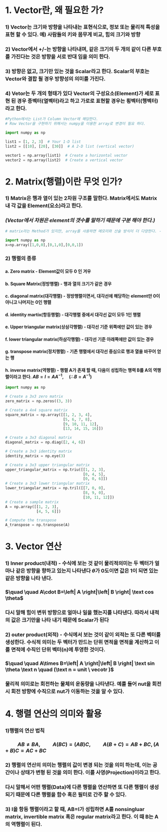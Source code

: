 # 1. Vector란, 왜 필요한 가?
 ### 1) Vector는 크기와 방향을 나타내는 표현식으로, 정보 또는 물리적 특성을 표현 할 수 있다. 예) 사람들의 키와 몸무게 비교, 힘의 크기와 방향
 ### 2) Vector에서 +/-는 방향을 나타내며, 같은 크기의 두 개의 같이 다른 부호를 가진다는 것은 방향을 서로 반대 임을 의미 한다.
 ### 3) 방향은 없고, 크기만 있는 것을 Scalar라고 한다. Scalar의 부호는 Vector와 결합 될 경우 방향성의 의미를 가진다.
 ### 4) Vetor는 두 개의 형태가 있다 Vector의 구성요소(Element)가 세로 표현 된 경우 종벡터(열벡터)라고 하고 가로로 표현할 경우는 횡벡터(행벡터)라고 한다.
``` python
#Python에서는 List가 Column Vector에 해당한다.
# Row Vector을 구현하기 위해서는 numpy을 이용한 array로 변경이 필요 하다.

import numpy as np

list1 = [1, 2, 3]  # Your 1-D list
list2 = [[10], [20], [30]]  # A 2-D list (vertical vector)

vector1 = np.array(list1)  # Create a horizontal vector
vector2 = np.array(list2)  # Create a vertical vector

```

# 2. Matrix(행렬)이란 무엇 인가?
 ### 1) Matrix은 행과 열이 있는 2차원 구조를 말한다. Matrix에서도 Matrix 내 각 값을 Element(요소)라고 한다.  
 ###    ***(Vector에서 차원은 element의 갯수를 말하기 때문에 구분 해야 한다.)***
 ```python
# matrix라는 Method가 있지만, array를 사용하면 메모리와 산술 방식이 더 다양한다. - Matrix 간 단순 곱셈이 가능 (Matrix prouct가 아님)

import numpy as np
x=np.array([1,0,0],[0,1,0],[0,0,1])

```
### 2) 행렬의 종류
#### a. Zero matrix - Element값이 모두 0 인 겨우
#### b. Square Matrix(정방행렬) - 행과 열의 크기가 같은 경우
#### c. diagonal matrix(대각행렬) - 정방행렬이면서, 대각선에 해당하는 element만 0이 아니고 나머지는 0인 행렬
#### d. identity martix(항등행렬) - 대각행렬 중에서 대각선 값이 모두 1인 행렬
#### e. Upper triangular matrix(상삼각행렬) - 대각선 기준 위쪽에만 값이 있는 경우
#### f. lower triangular matrix(하삼각행렬) - 대각선 기준 아래쪽에만 값이 있는 경우
#### g. transpose matrix(정치행렬) - 기존 행렬에서 대각선 중심으로 행과 열을 바꾸어 얻는 행
#### h. inverse matrix(역행렬) - 행렬 A가 존재 할 때, 다음이 성립하는 행력 B를 A의 역행렬이라고 한다. $AB=I=AA^{-1}, \quad (\therefore B=A^{-1})$


```python
import numpy as np

# Create a 3x3 zero matrix
zero_matrix = np.zeros((3, 3))

# Create a 4x4 square matrix
square_matrix = np.array([[1, 2, 3, 4],
                          [5, 6, 7, 8],
                          [9, 10, 11, 12],
                          [13, 14, 15, 16]])

# Create a 3x3 diagonal matrix
diagonal_matrix = np.diag([2, 4, 6])

# Create a 3x3 identity matrix
identity_matrix = np.eye(3)

# Create a 3x3 upper triangular matrix
upper_triangular_matrix = np.triu([[1, 2, 3],
                                   [0, 4, 5],
                                   [0, 0, 6]])
# Create a 3x3 lower triangular matrix
lower_triangular_matrix = np.tril([[7, 0, 0],
                                   [8, 9, 0],
                                   [10, 11, 12]])
# Create a sample matrix
A = np.array([[1, 2, 3],
              [4, 5, 6]])

# Compute the transpose
A_transpose = np.transpose(A)

```
# 3. Vector 연산
### 1) Inner product(내적) - 수식에 보는 것 같이 물리적의미는 두 벡터가 얼마나 같은 방향을 향하고 있는지 나타낸다 $\theta$가 0도이면 값은 1이 되면 있는 같은 방향을 나타 낸다.  
###  $\quad \quad A\cdot B=\left| A \right|\left| B \right| \text cos \theta$
###                          다시 말해 힘이 변위 방향으로 얼마나 일을 했는지를 나타낸다. 따라서 내적의 값은 크기만을 나타 내기 때문에 Scalar가 된다
### 2) outer product(외적) - 수식에서 보는 것이 같이 외적는 또 다른 벡터를 생성한다. 수식적 의미는 두 벡터가 만드는 단위 면적을 면적을 계산하고 이를 면적에 수직인 단위 벡터(n)에 투영한 것이다.  
### $\quad \quad A\times B=\left| A \right|\left| B \right| \text sin \theta \text n \quad (\text n = unit \ vecotr )$
### 물리적 의미로는 회전하는 물체의 운동량을 나타낸다. 예를 들어 nut을 회전 시 회전 방향에 수직으로 nut가 이동하는 것을 알 수 있다.
# 4. 행렬 연산의 의미와 활용
### 1)행렬의 연산 법칙
### $\quad \quad AB\neq BA, \quad \quad A(BC)=(AB)C, \quad \quad A(B+C)=AB+BC,(A+B)C=AC+BC$
### 2) 행렬의 연산의 의미는 행렬의 값이 변경 되는 것을 의미 하는데, 이는 공간이나 상태가 변형 된 것을 의미 한다. 이를 사영(Projection)이라고 한다.  
### 다시 말해서 어떤 행렬(Data)에 다른 행렬을 연산하면 또 다른 행렬이 생성 되기 때문에 다른 행렬을 함수 혹은 필터로 간주 할 수 있다.
### 3) I을 항등 행렬이라고 할 때, AB=I가 성립하면 A를 nonsingluar matrix, invertible matrix 혹은 regular matrix라고 한다. 이 때 B는 A의 역행렬이 된다.

